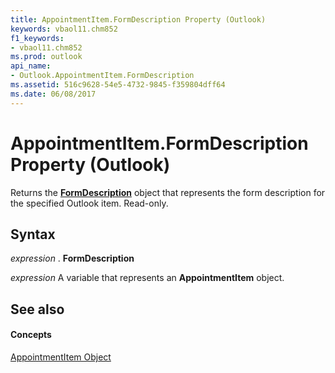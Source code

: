 ```yaml
---
title: AppointmentItem.FormDescription Property (Outlook)
keywords: vbaol11.chm852
f1_keywords:
- vbaol11.chm852
ms.prod: outlook
api_name:
- Outlook.AppointmentItem.FormDescription
ms.assetid: 516c9628-54e5-4732-9845-f359804dff64
ms.date: 06/08/2017
---
```



# AppointmentItem.FormDescription Property (Outlook)

Returns the  **[FormDescription](formdescription-object-outlook.md)** object that represents the form description for the specified Outlook item. Read-only.


## Syntax

 _expression_ . **FormDescription**

 _expression_ A variable that represents an **AppointmentItem** object.


## See also


#### Concepts


[AppointmentItem Object](appointmentitem-object-outlook.md)

